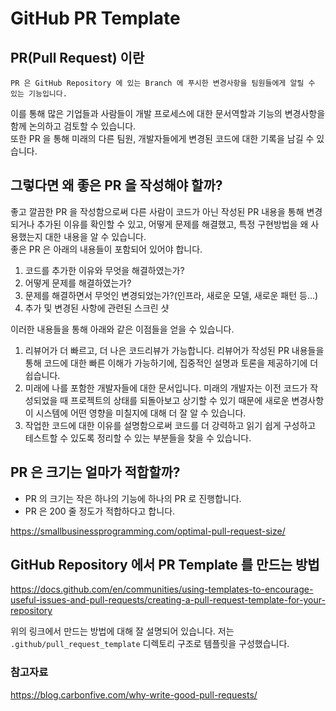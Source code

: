 # GitHub PR Template
## PR(Pull Request) 이란
```
PR 은 GitHub Repository 에 있는 Branch 에 푸시한 변경사항을 팀원들에게 알릴 수 있는 기능입니다.
```

이를 통해 많은 기업들과 사람들이 개발 프로세스에 대한 문서역할과 기능의 변경사항을 함께 논의하고 검토할 수 있습니다.   
또한 PR 을 통해 미래의 다른 팀원, 개발자들에게 변경된 코드에 대한 기록을 남길 수 있습니다.  

## 그렇다면 왜 좋은 PR 을 작성해야 할까?
좋고 깔끔한 PR 을 작성함으로써 다른 사람이 코드가 아닌 작성된 PR 내용을 통해 변경되거나 추가된 이유를 확인할 수 있고, 
어떻게 문제를 해결했고, 특정 구현방법을 왜 사용했는지 대한 내용을 알 수 있습니다.   
좋은 PR 은 아래의 내용들이 포함되어 있어야 합니다.


1. 코드를 추가한 이유와 무엇을 해결하였는가?
2. 어떻게 문제를 해결하였는가?
3. 문제를 해결하면서 무엇인 변경되었는가?(인프라, 새로운 모델, 새로운 패턴 등...)
4. 추가 및 변경된 사항에 관련된 스크린 샷


이러한 내용들을 통해 아래와 같은 이점들을 얻을 수 있습니다.


1. 리뷰어가 더 빠르고, 더 나은 코드리뷰가 가능합니다. 리뷰어가 작성된 PR 내용들을 통해 코드에 대한 빠른 이해가 가능하기에, 집중적인 설명과 토론을 제공하기에 더 쉽습니다. 
2. 미래에 나를 포함한 개발자들에 대한 문서입니다. 미래의 개발자는 이전 코드가 작성되었을 때 프로젝트의 상태를 되돌아보고 상기할 수 있기 때문에 새로운 변경사항이 시스템에 어떤 영향을 미칠지에 대해 더 잘 알 수 있습니다.
3. 작업한 코드에 대한 이유를 설명함으로써 코드를 더 강력하고 읽기 쉽게 구성하고 테스트할 수 있도록 정리할 수 있는 부분들을 찾을 수 있습니다.

## PR 은 크기는 얼마가 적합할까?
- PR 의 크기는 작은 하나의 기능에 하나의 PR 로 진행합니다.
- PR 은 200 줄 정도가 적합하다고 합니다.

https://smallbusinessprogramming.com/optimal-pull-request-size/

## GitHub Repository 에서 PR Template 를 만드는 방법

https://docs.github.com/en/communities/using-templates-to-encourage-useful-issues-and-pull-requests/creating-a-pull-request-template-for-your-repository

위의 링크에서 만드는 방법에 대해 잘 설명되어 있습니다. 저는 ```.github/pull_request_template``` 디렉토리 구조로 템플릿을 구성했습니다.

### 참고자료
https://blog.carbonfive.com/why-write-good-pull-requests/  

